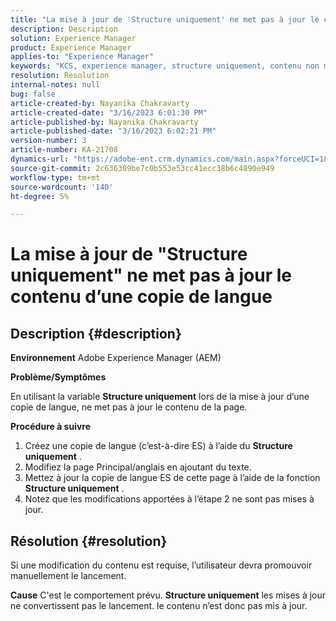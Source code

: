 ```yaml
---
title: "La mise à jour de 'Structure uniquement' ne met pas à jour le contenu d’une copie de langue"
description: Description
solution: Experience Manager
product: Experience Manager
applies-to: "Experience Manager"
keywords: "KCS, experience manager, structure uniquement, contenu non mis à jour dans la copie de langue"
resolution: Resolution
internal-notes: null
bug: false
article-created-by: Nayanika Chakravarty
article-created-date: "3/16/2023 6:01:30 PM"
article-published-by: Nayanika Chakravarty
article-published-date: "3/16/2023 6:02:21 PM"
version-number: 3
article-number: KA-21708
dynamics-url: "https://adobe-ent.crm.dynamics.com/main.aspx?forceUCI=1&pagetype=entityrecord&etn=knowledgearticle&id=03c95092-24c4-ed11-83ff-6045bd006793"
source-git-commit: 2c636309be7c0b553e53cc41ecc38b6c4890e949
workflow-type: tm+mt
source-wordcount: '140'
ht-degree: 5%

---
```


# La mise à jour de &quot;Structure uniquement&quot; ne met pas à jour le contenu d’une copie de langue

## Description {#description}

<b>Environnement</b>
Adobe Experience Manager (AEM)

<b>Problème/Symptômes</b>

En utilisant la variable <b>Structure uniquement</b> lors de la mise à jour d’une copie de langue, ne met pas à jour le contenu de la page.

<b>Procédure à suivre</b>

1. Créez une copie de langue (c’est-à-dire ES) à l’aide du <b>Structure uniquement</b> .
2. Modifiez la page Principal/anglais en ajoutant du texte.
3. Mettez à jour la copie de langue ES de cette page à l’aide de la fonction <b>Structure uniquement</b> .
4. Notez que les modifications apportées à l’étape 2 ne sont pas mises à jour.



## Résolution {#resolution}


Si une modification du contenu est requise, l’utilisateur devra promouvoir manuellement le lancement.


<b>Cause</b>
C&#39;est le comportement prévu. <b>Structure uniquement</b> les mises à jour ne convertissent pas le lancement. le contenu n’est donc pas mis à jour.
